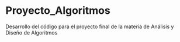 # Proyecto_Algoritmos
Desarrollo del código para el proyecto final de la materia de Análisis y Diseño de Algoritmos

